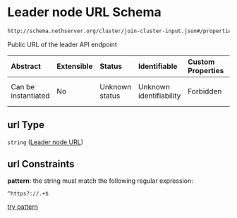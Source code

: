 # Leader node URL Schema

```txt
http://schema.nethserver.org/cluster/join-cluster-input.json#/properties/url
```

Public URL of the leader API endpoint

| Abstract            | Extensible | Status         | Identifiable            | Custom Properties | Additional Properties | Access Restrictions | Defined In                                                                         |
| :------------------ | :--------- | :------------- | :---------------------- | :---------------- | :-------------------- | :------------------ | :--------------------------------------------------------------------------------- |
| Can be instantiated | No         | Unknown status | Unknown identifiability | Forbidden         | Allowed               | none                | [join-cluster-input.json*](cluster/join-cluster-input.json "open original schema") |

## url Type

`string` ([Leader node URL](join-cluster-input-properties-leader-node-url.md))

## url Constraints

**pattern**: the string must match the following regular expression: 

```regexp
^https?://.+$
```

[try pattern](https://regexr.com/?expression=%5Ehttps%3F%3A%2F%2F.%2B%24 "try regular expression with regexr.com")
